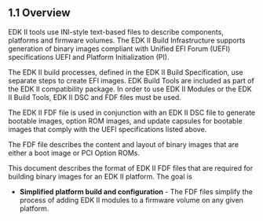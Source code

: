 <!--- @file
  1.1 Overview

  Copyright (c) 2006-2019, Intel Corporation. All rights reserved.<BR>

  Redistribution and use in source (original document form) and 'compiled'
  forms (converted to PDF, epub, HTML and other formats) with or without
  modification, are permitted provided that the following conditions are met:

  1) Redistributions of source code (original document form) must retain the
     above copyright notice, this list of conditions and the following
     disclaimer as the first lines of this file unmodified.

  2) Redistributions in compiled form (transformed to other DTDs, converted to
     PDF, epub, HTML and other formats) must reproduce the above copyright
     notice, this list of conditions and the following disclaimer in the
     documentation and/or other materials provided with the distribution.

  THIS DOCUMENTATION IS PROVIDED BY TIANOCORE PROJECT "AS IS" AND ANY EXPRESS OR
  IMPLIED WARRANTIES, INCLUDING, BUT NOT LIMITED TO, THE IMPLIED WARRANTIES OF
  MERCHANTABILITY AND FITNESS FOR A PARTICULAR PURPOSE ARE DISCLAIMED. IN NO
  EVENT SHALL TIANOCORE PROJECT  BE LIABLE FOR ANY DIRECT, INDIRECT, INCIDENTAL,
  SPECIAL, EXEMPLARY, OR CONSEQUENTIAL DAMAGES (INCLUDING, BUT NOT LIMITED TO,
  PROCUREMENT OF SUBSTITUTE GOODS OR SERVICES; LOSS OF USE, DATA, OR PROFITS;
  OR BUSINESS INTERRUPTION) HOWEVER CAUSED AND ON ANY THEORY OF LIABILITY,
  WHETHER IN CONTRACT, STRICT LIABILITY, OR TORT (INCLUDING NEGLIGENCE OR
  OTHERWISE) ARISING IN ANY WAY OUT OF THE USE OF THIS DOCUMENTATION, EVEN IF
  ADVISED OF THE POSSIBILITY OF SUCH DAMAGE.

-->

## 1.1 Overview

EDK II tools use INI-style text-based files to describe components, platforms
and firmware volumes. The EDK II Build Infrastructure supports generation of
binary images compliant with Unified EFI Forum (UEFI) specifications UEFI and
Platform Initialization (PI).

The EDK II build processes, defined in the EDK II Build Specification, use
separate steps to create EFI images. EDK Build Tools are included as part of
the EDK II compatibility package. In order to use EDK II Modules or the EDK II
Build Tools, EDK II DSC and FDF files must be used.

The EDK II FDF file is used in conjunction with an EDK II DSC file to generate
bootable images, option ROM images, and update capsules for bootable images
that comply with the UEFI specifications listed above.

The FDF file describes the content and layout of binary images that are either
a boot image or PCI Option ROMs.

This document describes the format of EDK II FDF files that are required for
building binary images for an EDK II platform. The goal is

* **Simplified platform build and configuration** - The FDF files simplify the
  process of adding EDK II modules to a firmware volume on any given platform.

